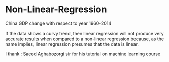 # Non-Linear-Regression
China GDP change with respect to year 1960-2014

If the data shows a curvy trend, then linear regression will not produce very accurate results when compared to a non-linear regression because, as the name implies, linear regression presumes that the data is linear. 

I thank : Saeed Aghabozorgi sir for his tutorial on machine learning course
